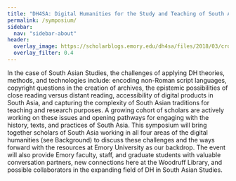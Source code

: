 ```yaml
---
title: "DH4SA: Digital Humanities for the Study and Teaching of South Asia"
permalink: /symposium/
sidebar:
  nav: "sidebar-about"
header:
  overlay_image: https://scholarblogs.emory.edu/dh4sa/files/2018/03/cropped-banner_web_header.png
  overlay_filter: 0.4
---
```

In the case of South Asian Studies, the challenges of applying DH theories, methods, and technologies include: encoding non-Roman script languages, copyright questions in the creation of archives, the epistemic possibilities of close reading versus distant reading, accessibility of digital products in South Asia, and capturing the complexity of South Asian traditions for teaching and research purposes. A growing cohort of scholars are actively working on these issues and opening pathways for engaging with the history, texts, and practices of South Asia. This symposium will bring together scholars of South Asia working in all four areas of the digital humanities (see Background) to discuss these challenges and the ways forward with the resources at Emory University as our backdrop. The event will also provide Emory faculty, staff, and graduate students with valuable conversation partners, new connections here at the Woodruff Library, and possible collaborators in the expanding field of DH in South Asian Studies.
